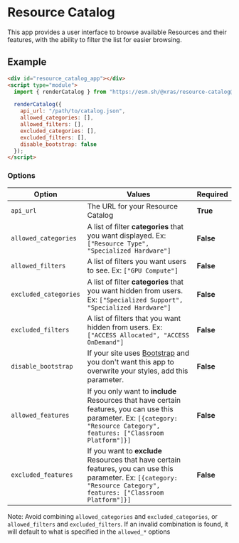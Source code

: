 # Resource Catalog

This app provides a user interface to browse available Resources and their features, with the ability to filter the list for easier browsing.

## Example

```html
<div id="resource_catalog_app"></div>
<script type="module">
  import { renderCatalog } from "https://esm.sh/@xras/resource-catalog@0.1.0";

  renderCatalog({
    api_url: "/path/to/catalog.json",
    allowed_categories: [],
    allowed_filters: [],
    excluded_categories: [],
    excluded_filters: [],
    disable_bootstrap: false
  });
</script>
```

### Options
| Option  | Values | Required |
| ---     | ---    | ---      |
| `api_url` | The URL for your Resource Catalog | **True** |
| `allowed_categories` | A list of filter **categories** that you want displayed. Ex: `["Resource Type", "Specialized Hardware"]` | **False** |
| `allowed_filters` | A list of filters you want users to see. Ex: `["GPU Compute"]` | **False** |
| `excluded_categories` | A list of filter **categories** that you want hidden from users. Ex: `["Specialized Support", "Specialized Hardware"]` | **False** |
| `excluded_filters` | A list of filters that you want hidden from users. Ex: `["ACCESS Allocated", "ACCESS OnDemand"]`  | **False** |
| `disable_bootstrap` | If your site uses [Bootstrap](https://getbootstrap.com/) and you don't want this app to overwrite your styles, add this parameter.  | **False** |
| `allowed_features` | If you only want to **include** Resources that have certain features, you can use this parameter. Ex: `[{category: "Resource Category", features: ["Classroom Platform"]}]`  | **False** |
| `excluded_features` | If you want to **exclude** Resources that have certain features, you can use this parameter. Ex: `[{category: "Resource Category", features: ["Classroom Platform"]}]`  | **False** |

Note: Avoid combining `allowed_categories` and `excluded_categories`, or `allowed_filters` and `excluded_filters`. If an invalid combination is found, it will default to what is specified in the `allowed_*` options
